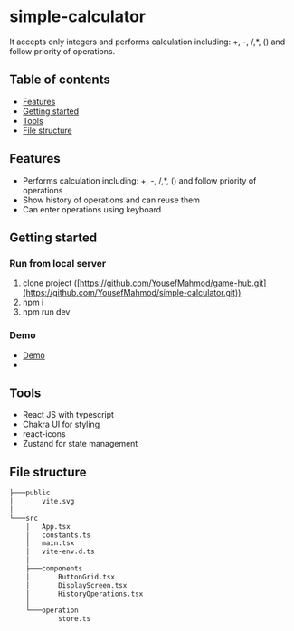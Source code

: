 # simple-calculator
It accepts only integers and performs calculation including: +, -, /,\*, () and follow priority of operations.

## Table of contents
- [Features](#features)
- [Getting started](#getting-started)
- [Tools](#tools)
- [File structure](#file-structure)

## Features
- Performs calculation including: +, -, /,\*, () and follow priority of operations
- Show history of operations and can reuse them
- Can enter operations using keyboard
  
## Getting started
### Run from local server
1) clone project ([https://github.com/YousefMahmod/game-hub.git](https://github.com/YousefMahmod/simple-calculator.git))
2) npm i
3) npm run dev
### Demo
- [Demo](https://simple-calculator-korgfw9gz-youssefs-projects-93a01e1a.vercel.app/)
- 
## Tools
- React JS with typescript
- Chakra UI for styling
- react-icons
- Zustand for state management

## File structure
``` bash
├───public
│       vite.svg
│
└───src
    │   App.tsx
    │   constants.ts
    │   main.tsx
    │   vite-env.d.ts
    │
    ├───components
    │       ButtonGrid.tsx
    │       DisplayScreen.tsx
    │       HistoryOperations.tsx
    │
    └───operation
            store.ts
```
